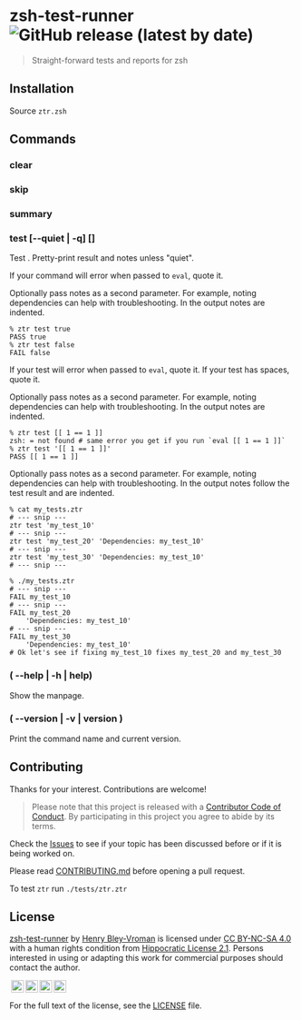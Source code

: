 # zsh-test-runner ![GitHub release (latest by date)](https://img.shields.io/github/v/release/olets/zsh-test-runner)

> Straight-forward tests and reports for zsh

## Installation

Source `ztr.zsh`

## Commands

### clear

<!-- Clear counts. -->

### skip <test>

<!-- Skip <test>. -->

### summary

<!-- Pretty-print summary of counts. -->

### test [--quiet | -q] <command> [<notes>]

Test <command>. Pretty-print result and notes unless "quiet".

If your command will error when passed to `eval`, quote it.

Optionally pass notes as a second parameter. For example, noting dependencies can help with troubleshooting. In the output notes are indented.

```shell
% ztr test true
PASS true
% ztr test false
FAIL false
```

If your test will error when passed to `eval`, quote it. If your test has spaces, quote it.

Optionally pass notes as a second parameter. For example, noting dependencies can help with troubleshooting. In the output notes are indented.

```shell
% ztr test [[ 1 == 1 ]]
zsh: = not found # same error you get if you run `eval [[ 1 == 1 ]]`
% ztr test '[[ 1 == 1 ]]'
PASS [[ 1 == 1 ]]
```

Optionally pass notes as a second parameter. For example, noting dependencies can help with troubleshooting. In the output notes follow the test result and are indented.

```shell
% cat my_tests.ztr
# --- snip ---
ztr test 'my_test_10'
# --- snip ---
ztr test 'my_test_20' 'Dependencies: my_test_10'
# --- snip ---
ztr test 'my_test_30' 'Dependencies: my_test_10'
# --- snip ---

% ./my_tests.ztr
# --- snip ---
FAIL my_test_10
# --- snip ---
FAIL my_test_20
    'Dependencies: my_test_10'
# --- snip ---
FAIL my_test_30
    'Dependencies: my_test_10'
# Ok let's see if fixing my_test_10 fixes my_test_20 and my_test_30
```

### ( --help | -h | help)

Show the manpage.

### ( --version | -v | version )

Print the command name and current version.

## Contributing

Thanks for your interest. Contributions are welcome!

> Please note that this project is released with a [Contributor Code of Conduct](CODE_OF_CONDUCT.md). By participating in this project you agree to abide by its terms.

Check the [Issues](https://github.com/olets/zsh-test-runner/issues) to see if your topic has been discussed before or if it is being worked on.

Please read [CONTRIBUTING.md](CONTRIBUTING.md) before opening a pull request.

To test `ztr` run `./tests/ztr.ztr`

## License

<p xmlns:dct="http://purl.org/dc/terms/" xmlns:cc="http://creativecommons.org/ns#" class="license-text"><a rel="cc:attributionURL" property="dct:title" href="https://www.github.com/olets/zsh-test-runner">zsh-test-runner</a> by <a rel="cc:attributionURL dct:creator" property="cc:attributionName" href="https://www.github.com/olets">Henry Bley-Vroman</a> is licensed under <a rel="license" href="https://creativecommons.org/licenses/by-nc-sa/4.0">CC BY-NC-SA 4.0</a> with a human rights condition from <a href="https://firstdonoharm.dev/version/2/1/license.html">Hippocratic License 2.1</a>. Persons interested in using or adapting this work for commercial purposes should contact the author.</p>

<img style="height:22px!important;margin-left:3px;vertical-align:text-bottom;" src="https://mirrors.creativecommons.org/presskit/icons/cc.svg?ref=chooser-v1" /><img style="height:22px!important;margin-left:3px;vertical-align:text-bottom;" src="https://mirrors.creativecommons.org/presskit/icons/by.svg?ref=chooser-v1" /><img style="height:22px!important;margin-left:3px;vertical-align:text-bottom;" src="https://mirrors.creativecommons.org/presskit/icons/nc.svg?ref=chooser-v1" /><img style="height:22px!important;margin-left:3px;vertical-align:text-bottom;" src="https://mirrors.creativecommons.org/presskit/icons/sa.svg?ref=chooser-v1" />

For the full text of the license, see the [LICENSE](LICENSE) file.

